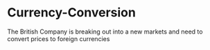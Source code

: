 # Currency-Conversion
The British Company is breaking out into a new markets and need to convert prices to foreign currencies
